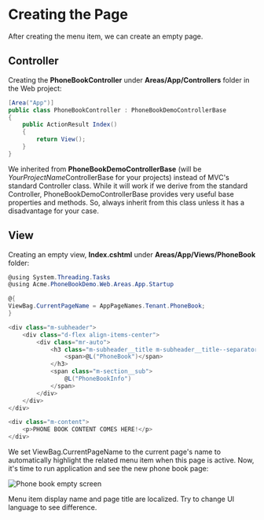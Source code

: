 # Creating the Page

After creating the menu item, we can create an empty page.

## Controller

Creating the **PhoneBookController** under **Areas/App/Controllers**
folder in the Web project:

```csharp
[Area("App")]
public class PhoneBookController : PhoneBookDemoControllerBase
{
    public ActionResult Index()
    {
        return View();
    }
}
```

We inherited from **PhoneBookDemoControllerBase** (will be
*YourProjectName*ControllerBase for your projects) instead of MVC's
standard Controller class. While it will work if we derive from the
standard Controller, PhoneBookDemoControllerBase provides very useful
base properties and methods. So, always inherit from this class unless
it has a disadvantage for your case.

## View

Creating an empty view, **Index.cshtml** under
**Areas/App/Views/PhoneBook** folder:

```csharp
@using System.Threading.Tasks
@using Acme.PhoneBookDemo.Web.Areas.App.Startup

@{
ViewBag.CurrentPageName = AppPageNames.Tenant.PhoneBook;
}

<div class="m-subheader">
    <div class="d-flex align-items-center">
        <div class="mr-auto">
            <h3 class="m-subheader__title m-subheader__title--separator">
                <span>@L("PhoneBook")</span>
            </h3>
            <span class="m-section__sub">
                @L("PhoneBookInfo")
            </span>
        </div>
    </div>
</div>

<div class="m-content">
    <p>PHONE BOOK CONTENT COMES HERE!</p>
</div>
```

We set ViewBag.CurrentPageName to the current page's name to
automatically highlight the related menu item when this page is active.
Now, it's time to run application and see the new phone book page:

<img src="D:/Github/documents/docs/en/images/phonebook-empty-mpa2.png" alt="Phone book empty screen" class="img-thumbnail" />

Menu item display name and page title are localized. Try to change UI
language to see difference.